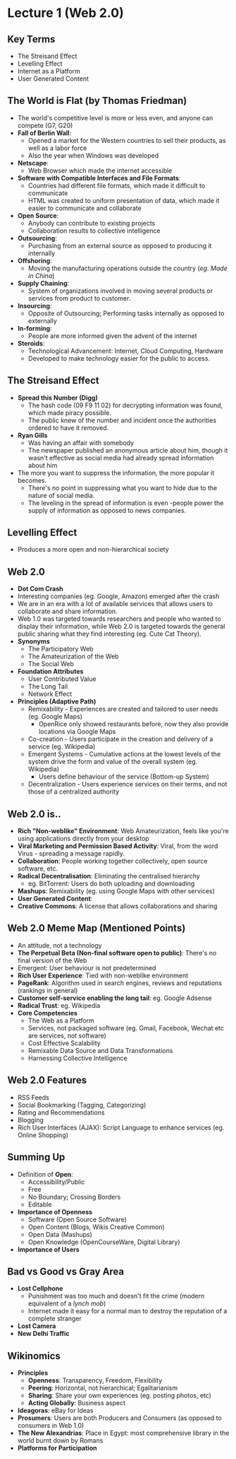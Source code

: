 # Lecture 1 (Web 2.0)

## Key Terms
* The Streisand Effect
* Levelling Effect
* Internet as a Platform
* User Generated Content

## The World is Flat (by Thomas Friedman)
* The world's competitive level is more or less even, and anyone can compete (G7, G20)
* **Fall of Berlin Wall**: 
  * Opened a market for the Western countries to sell their products, as well as a labor force
  * Also the year when Windows was developed
* **Netscape**:
  * Web Browser which made the internet accessible
* **Software with Compatible Interfaces and File Formats**:
  * Countries had different file formats, which made it difficult to communicate
  * HTML was created to uniform presentation of data, which made it easier to communicate and collaborate
* **Open Source**:
  * Anybody can contribute to existing projects
  * Collaboration results to collective intelligence
* **Outsourcing**:
  * Purchasing from an external source as opposed to producing it internally
* **Offshoring**:
  * Moving the manufacturing operations outside the country (*eg. Made in China*)
* **Supply Chaining**:
  * System of organizations involved in moving several products or services from product to customer.
* **Insourcing**:
  * Opposite of Outsourcing; Performing tasks internally as opposed to externally
* **In-forming**:
  * People are more informed given the advent of the internet 
* **Steroids**:
  * Technological Advancement: Internet, Cloud Computing, Hardware
  * Developed to make technology easier for the public to access.

## The Streisand Effect
* **Spread this Number (Digg)**
  * The hash code (09 F9 11 02) for decrypting information was found, which made piracy possible.
  * The public knew of the number and incident once the authorities ordered to have it removed.
* **Ryan Gills**
  * Was having an affair with somebody
  * The newspaper published an anonymous article about him, though it wasn't effective as social media had already spread information about him
* The more you want to suppress the information, the more popular it becomes.
  * There's no point in suppressing what you want to hide due to the nature of social media.
  * The leveling in the spread of information is even -people power the supply of information as opposed to news companies.

## Levelling Effect
* Produces a more open and non-hierarchical society

## Web 2.0
* **Dot Com Crash**
 * Interesting companies (eg. Google, Amazon) emerged after the crash
* We are in an era with a lot of available services that allows users to collaborate and share information.
* Web 1.0 was targeted towards researchers and people who wanted to display their information, while Web 2.0 is targeted towards the general public sharing what they find interesting (eg. Cute Cat Theory).
* **Synonyms**
  * The Participatory Web
  * The Amateurization of the Web
  * The Social Web
* **Foundation Attributes**
  * User Contributed Value
  * The Long Tail
  * Network Effect
* **Principles (Adaptive Path)**
  * Remixability - Experiences are created and tailored to user needs (eg. Google Maps)
    * OpenRice only showed restaurants before, now they also provide locations via Google Maps
  * Co-creation - Users participate in the creation and delivery of a service (eg. Wikipedia)
  * Emergent Systems - Cumulative actions at the lowest levels of the system drive the form and value of the overall system (eg. Wikipedia)
    * Users define behaviour of the service (Bottom-up System)
  * Decentralization - Users experience services on their terms, and not those of a centralized authority

## Web 2.0 is..
* **Rich "Non-weblike" Environment**: Web Amateurization, feels like you're using applications directly from your desktop
* **Viral Marketing and Permission Based Activity**: Viral, from the word Virus - spreading a message rapidly.
* **Collaboration**: People working together collectively, open source software, etc.
* **Radical Decentralisation**: Eliminating the centralised hierarchy
  * eg. BitTorrent: Users do both uploading and downloading
* **Mashups**: Remixability (eg. using Google Maps with other services)
* **User Generated Content**: 
* **Creative Commons**: A license that allows collaborations and sharing

## Web 2.0 Meme Map (Mentioned Points)
* An attitude, not a technology
* **The Perpetual Beta (Non-final software open to public)**: There's no final version of the Web
* Emergent: User behaviour is not predetermined
* **Rich User Experience**: Tied with non-weblike environment
* **PageRank**: Algorithm used in search engines, reviews and reputations (rankings in general)
* **Customer self-service enabling the long tail**: eg. Google Adsense
* **Radical Trust**: eg. Wikipedia
* **Core Competencies**
  * The Web as a Platform
  * Services, not packaged software (eg. Gmail, Facebook, Wechat etc are services, not software)
  * Cost Effective Scalability
  * Remixable Data Source and Data Transformations
  * Harnessing Collective Intelligence 

## Web 2.0 Features
* RSS Feeds
* Social Bookmarking (Tagging, Categorizing)
* Rating and Recommendations
* Blogging
* Rich User Interfaces (AJAX): Script Language to enhance services (eg. Online Shopping)

## Summing Up
* Definition of **Open**:
  * Accessibility/Public
  * Free
  * No Boundary; Crossing Borders
  * Editable
* **Importance of Openness**
  * Software (Open Source Software)
  * Open Content (Blogs, Wikis Creative Common)
  * Open Data (Mashups)
  * Open Knowledge (OpenCourseWare, Digital Library)
* **Importance of Users**

## Bad vs Good vs Gray Area
* **Lost Cellphone**
  * Punishment was too much and doesn't fit the crime (modern equivalent of a *lynch mob*)
  * Internet made it easy for a normal man to destroy the reputation of a complete stranger
* **Lost Camera**
* **New Delhi Traffic**

## Wikinomics
* **Principles**
  * **Openness**: Transparency, Freedom, Flexibility
  * **Peering**: Horizontal, not hierarchical; Egalitarianism
  * **Sharing**: Share your own experiences (eg. posting photos, etc)
  * **Acting Globally**: Business aspect
* **Ideagoras**: eBay for Ideas
* **Prosumers**: Users are both Producers and Consumers (as opposed to consumers in Web 1.0)
* **The New Alexandrias**: Place in Egypt: most comprehensive library in the world burnt down by Romans
* **Platforms for Participation**

